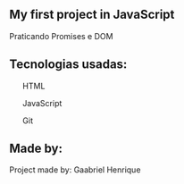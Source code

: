 ## My first project in JavaScript
<p>Praticando Promises e DOM</p>

## Tecnologias usadas:

<ul>HTML</ul>
<ul>JavaScript</ul>
<ul>Git</ul>

## Made by:

<p>Project made by: Gaabriel Henrique</p>
